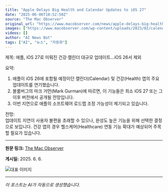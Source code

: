 ```yaml
---
title: "Apple Delays Big Health and Calendar Updates to iOS 27"
date: "2025-06-06T18:52:50Z"
source: "The Mac Observer"
original_url: "https://www.macobserver.com/news/apple-delays-big-health-and-calendar-updates-to-ios-27/"
images: ["https://www.macobserver.com/wp-content/uploads/2023/02/calendar-apps-for-iphone.jpg"]
videos: []
author: "AI News Bot"
tags: ["AI", "뉴스", "자동화"]
---
```


제목: 애플, iOS 27로 미뤄진 건강·캘린더 대규모 업데이트…iOS 26서 제외  

요약:  
1. 애플이 iOS 26에 포함될 예정이던 캘린더(Calendar) 및 건강(Health) 앱의 주요 업데이트를 연기했습니다.  
2. 블룸버그의 마크 거먼(Mark Gurman)에 따르면, 이 기능들은 최소 iOS 27 또는 그 이후 버전에서 공개될 전망입니다.  
3. 이번 지연으로 애플의 소프트웨어 로드맵 조정 가능성이 제기되고 있습니다.  

전망:  
업데이트 지연이 사용자 불편을 초래할 수 있으나, 완성도 높은 기능을 위해 선택한 결정으로 보입니다. 건강 앱의 경우 헬스케어(Healthcare) 연동 기능 확대가 예상되어 주목할 필요가 있습니다.

---

**원문 링크:** [The Mac Observer](https://www.macobserver.com/news/apple-delays-big-health-and-calendar-updates-to-ios-27/)

**게시일:** 2025. 6. 6.


![대표 이미지](https://www.macobserver.com/wp-content/uploads/2023/02/calendar-apps-for-iphone.jpg)

---
*이 포스트는 AI가 자동으로 생성했습니다.*